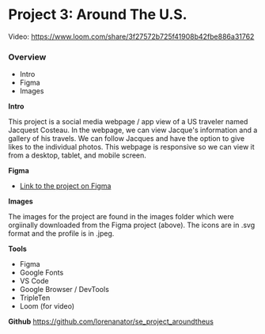 # Project 3: Around The U.S.

Video: https://www.loom.com/share/3f27572b725f41908b42fbe886a31762

### Overview

- Intro
- Figma
- Images

**Intro**

This project is a social media webpage / app view of a US traveler named Jacquest Costeau. In the webpage, we can view Jacque's information and a gallery of his travels. We can follow Jacques and have the option to give likes to the individual photos. This webpage is responsive so we can view it from a desktop, tablet, and mobile screen.

**Figma**

- [Link to the project on Figma](https://www.figma.com/file/ii4xxsJ0ghevUOcssTlHZv/Sprint-3%3A-Around-the-US?node-id=0%3A1)

**Images**

The images for the project are found in the images folder which were orgiinally downloaded from the Figma project (above). The icons are in .svg format and the profile is in .jpeg.

**Tools**

- Figma
- Google Fonts
- VS Code
- Google Browser / DevTools
- TripleTen
- Loom (for video)

**Github**
https://github.com/lorenanator/se_project_aroundtheus
